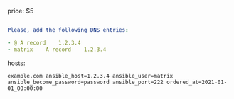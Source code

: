 price: $5

```yaml

Please, add the following DNS entries:

- @	A record	1.2.3.4
- matrix	A record	1.2.3.4
```

hosts:
```
example.com ansible_host=1.2.3.4 ansible_user=matrix ansible_become_password=password ansible_port=222 ordered_at=2021-01-01_00:00:00
```



